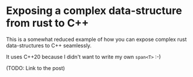 # Exposing a complex data-structure from rust to C++

This is a somewhat reduced example of how you can expose complex rust
data-structures to C++ seamlessly.

It uses C++20 because I didn't want to write my own `span<T>` :-)

(TODO: Link to the post)

